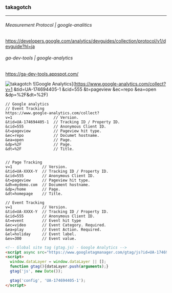 ### takagotch
---
###### Measurement Protocol | google-analitics
https://developers.google.com/analytics/devguides/collection/protocol/v1/devguide?hl=ja

###### ga-dev-tools | google-analytics
https://ga-dev-tools.appspot.com/

![takagotch](https://github.com/takaogtch/takagotch)
![Google Analytics](https://www.google-analytics.com/collect?v=1
&tid=UA-174694405-1
&cid=555
&t=pageview
&ec=repo
&ea=open
&dp=%2F&dt=%2F)


```
// Google analytics
// Event Tracking
https://www.google-analytics.com/collect?
v=1                  // Version.
&tid=UA-174694405-1  // Tracking ID / Property ID.
&cid=555             // Anonymous Client ID.
&t=pageview          // Pageview hit type.
&ec=repo             // Documet hostname.
&ea=open             // Page.
&dp=%2F              // Page.
&dt=%2F              // Title.


// Page Tracking
v=1             // Version.
&tid=UA-XXXX-Y  // Tracking ID / Property ID.
&cid=555        // Anonymous Client ID.
&t=pageview     // Pageview hit type.
&dh=mydemo.com  // Document hostname.
&dp=/home       // Page.
&dt=homepage    // Title.

// Event Tracking
v=1             // Version.
&tid=UA-XXXX-Y  // Tracking ID / Property ID.
&cid=555        // Anonymous Client ID.
&t=event        // Event hit type
&ec=video       // Event Category. Required.
&ea=play        // Event Action. Required.
&el=holiday     // Event label.
&ev=300         // Event value.
```

```html
<!-- Global site tag (gtag.js) - Google Analytics -->
<script async src="https://www.googletagmanager.com/gtag/js?id=UA-174694405-1"></script>
<script>
  window.dataLayer = window.dataLayer || [];
  function gtag(){dataLayer.push(arguments);}
  gtag('js', new Date());

  gtag('config', 'UA-174694405-1');
</script>

```
